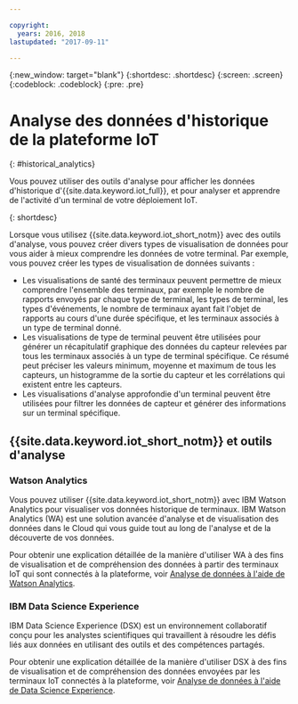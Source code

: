 ```yaml
---

copyright:
  years: 2016, 2018
lastupdated: "2017-09-11"

---
```


{:new_window: target="blank"}
{:shortdesc: .shortdesc}
{:screen: .screen}
{:codeblock: .codeblock}
{:pre: .pre}


# Analyse des données d'historique de la plateforme IoT
{: #historical_analytics}  

Vous pouvez utiliser des outils d'analyse pour afficher les données d'historique d'{{site.data.keyword.iot_full}}, et pour analyser et apprendre de l'activité d'un terminal de votre déploiement IoT.

{: shortdesc}

Lorsque vous utilisez {{site.data.keyword.iot_short_notm}} avec des outils d'analyse, vous pouvez créer divers types de visualisation de données pour vous aider à mieux comprendre les données de votre terminal. Par exemple, vous pouvez créer les types de visualisation de données suivants :

 - Les visualisations de santé des terminaux peuvent permettre de mieux comprendre l'ensemble des terminaux, par exemple le nombre de rapports envoyés par chaque type de terminal, les types de terminal, les types d'événements, le nombre de terminaux ayant fait l'objet de rapports au cours d'une durée spécifique, et les terminaux associés à un type de terminal donné.
 - Les visualisations de type de terminal peuvent être utilisées pour générer un récapitulatif graphique des données du capteur relevées par tous les terminaux associés à un type de terminal spécifique. Ce résumé peut préciser les valeurs minimum, moyenne et maximum de tous les capteurs, un histogramme de la sortie du capteur et les corrélations qui existent entre les capteurs.
 - Les visualisations d'analyse approfondie d'un terminal peuvent être utilisées pour filtrer les données de capteur et générer des informations sur un terminal spécifique.

## {{site.data.keyword.iot_short_notm}} et outils d'analyse

### Watson Analytics

Vous pouvez utiliser {{site.data.keyword.iot_short_notm}} avec IBM Watson Analytics pour visualiser vos données historique de terminaux. IBM Watson Analytics (WA) est une solution avancée d'analyse et de visualisation des données dans le Cloud qui vous guide tout au long de l'analyse et de la découverte de vos données.
 
Pour obtenir une explication détaillée de la manière d'utiliser WA à des fins de visualisation et de compréhension des données à partir des terminaux IoT qui sont connectés à la plateforme, voir [Analyse de données à l'aide de Watson Analytics](analyzing_with_WA.html).
 
### IBM Data Science Experience

IBM Data Science Experience (DSX) est un environnement collaboratif conçu pour les analystes scientifiques qui travaillent à résoudre les défis liés aux données en utilisant des outils et des compétences partagés. 

Pour obtenir une explication détaillée de la manière d'utiliser DSX à des fins de visualisation et de compréhension des données envoyées par les terminaux IoT connectés à la plateforme, voir [Analyse de données à l'aide de Data Science Experience](analyzing_with_DSX.html).
